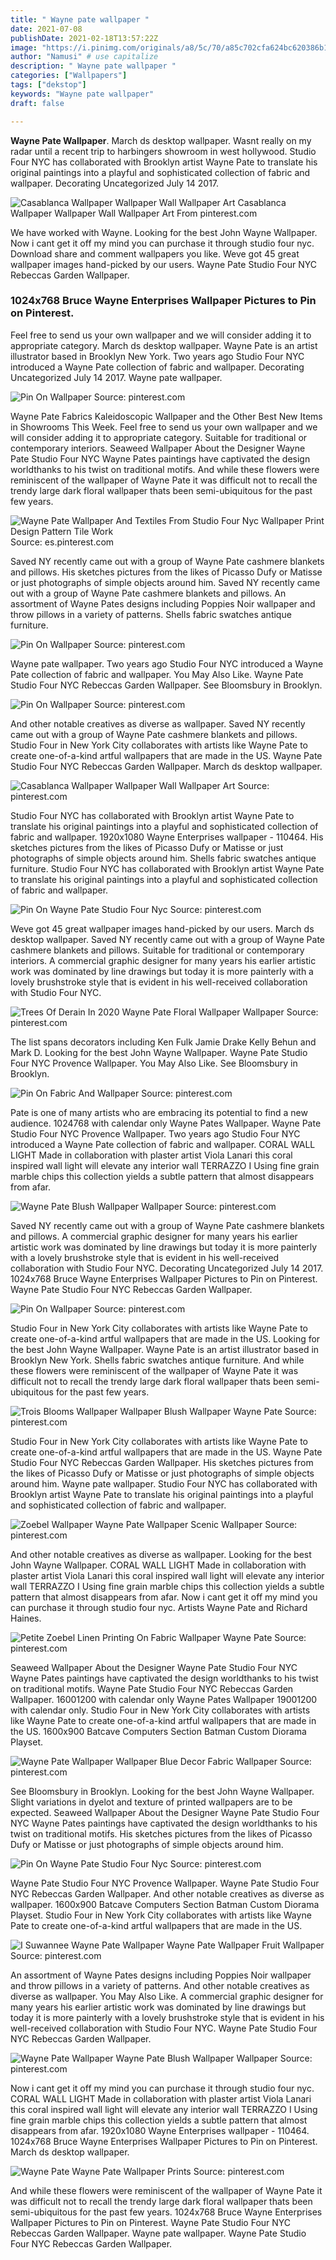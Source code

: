 ```yaml
---
title: " Wayne pate wallpaper "
date: 2021-07-08
publishDate: 2021-02-18T13:57:22Z
image: "https://i.pinimg.com/originals/a8/5c/70/a85c702cfa624bc620386b1889b07461.jpg"
author: "Namusi" # use capitalize
description: " Wayne pate wallpaper "
categories: ["Wallpapers"]
tags: ["dekstop"]
keywords: "Wayne pate wallpaper"
draft: false

---
```



**Wayne Pate Wallpaper**. March ds desktop wallpaper. Wasnt really on my radar until a recent trip to harbingers showroom in west hollywood. Studio Four NYC has collaborated with Brooklyn artist Wayne Pate to translate his original paintings into a playful and sophisticated collection of fabric and wallpaper. Decorating Uncategorized July 14 2017.

![Casablanca Wallpaper Wallpaper Wall Wallpaper Art](https://i.pinimg.com/originals/cd/f9/b5/cdf9b5c604f51c4081a65dab0292350c.jpg "Casablanca Wallpaper Wallpaper Wall Wallpaper Art")
Casablanca Wallpaper Wallpaper Wall Wallpaper Art From pinterest.com


We have worked with Wayne. Looking for the best John Wayne Wallpaper. Now i cant get it off my mind you can purchase it through studio four nyc. Download share and comment wallpapers you like. Weve got 45 great wallpaper images hand-picked by our users. Wayne Pate Studio Four NYC Rebeccas Garden Wallpaper.

### 1024x768 Bruce Wayne Enterprises Wallpaper Pictures to Pin on Pinterest.

Feel free to send us your own wallpaper and we will consider adding it to appropriate category. March ds desktop wallpaper. Wayne Pate is an artist illustrator based in Brooklyn New York. Two years ago Studio Four NYC introduced a Wayne Pate collection of fabric and wallpaper. Decorating Uncategorized July 14 2017. Wayne pate wallpaper.


![Pin On Wallpaper](https://i.pinimg.com/originals/a3/62/39/a362392ab2a07a22d10ea80744d94b68.jpg "Pin On Wallpaper")
Source: pinterest.com

Wayne Pate Fabrics Kaleidoscopic Wallpaper and the Other Best New Items in Showrooms This Week. Feel free to send us your own wallpaper and we will consider adding it to appropriate category. Suitable for traditional or contemporary interiors. Seaweed Wallpaper About the Designer Wayne Pate Studio Four NYC Wayne Pates paintings have captivated the design worldthanks to his twist on traditional motifs. And while these flowers were reminiscent of the wallpaper of Wayne Pate it was difficult not to recall the trendy large dark floral wallpaper thats been semi-ubiquitous for the past few years.

![Wayne Pate Wallpaper And Textiles From Studio Four Nyc Wallpaper Print Design Pattern Tile Work](https://i.pinimg.com/originals/d1/ba/b4/d1bab4285c1c8f00c7f19c7aefdd1736.jpg "Wayne Pate Wallpaper And Textiles From Studio Four Nyc Wallpaper Print Design Pattern Tile Work")
Source: es.pinterest.com

Saved NY recently came out with a group of Wayne Pate cashmere blankets and pillows. His sketches pictures from the likes of Picasso Dufy or Matisse or just photographs of simple objects around him. Saved NY recently came out with a group of Wayne Pate cashmere blankets and pillows. An assortment of Wayne Pates designs including Poppies Noir wallpaper and throw pillows in a variety of patterns. Shells fabric swatches antique furniture.

![Pin On Wallpaper](https://i.pinimg.com/originals/c6/48/60/c64860ad64eafcad037135e4ada9ddd0.jpg "Pin On Wallpaper")
Source: pinterest.com

Wayne pate wallpaper. Two years ago Studio Four NYC introduced a Wayne Pate collection of fabric and wallpaper. You May Also Like. Wayne Pate Studio Four NYC Rebeccas Garden Wallpaper. See Bloomsbury in Brooklyn.

![Pin On Wallpaper](https://i.pinimg.com/736x/d2/d8/6b/d2d86ba5e85a0ffc0201e45f0a926a42.jpg "Pin On Wallpaper")
Source: pinterest.com

And other notable creatives as diverse as wallpaper. Saved NY recently came out with a group of Wayne Pate cashmere blankets and pillows. Studio Four in New York City collaborates with artists like Wayne Pate to create one-of-a-kind artful wallpapers that are made in the US. Wayne Pate Studio Four NYC Rebeccas Garden Wallpaper. March ds desktop wallpaper.

![Casablanca Wallpaper Wallpaper Wall Wallpaper Art](https://i.pinimg.com/originals/cd/f9/b5/cdf9b5c604f51c4081a65dab0292350c.jpg "Casablanca Wallpaper Wallpaper Wall Wallpaper Art")
Source: pinterest.com

Studio Four NYC has collaborated with Brooklyn artist Wayne Pate to translate his original paintings into a playful and sophisticated collection of fabric and wallpaper. 1920x1080 Wayne Enterprises wallpaper - 110464. His sketches pictures from the likes of Picasso Dufy or Matisse or just photographs of simple objects around him. Shells fabric swatches antique furniture. Studio Four NYC has collaborated with Brooklyn artist Wayne Pate to translate his original paintings into a playful and sophisticated collection of fabric and wallpaper.

![Pin On Wayne Pate Studio Four Nyc](https://i.pinimg.com/originals/98/c6/19/98c619c564afa585e5ebc24b7ea12a01.jpg "Pin On Wayne Pate Studio Four Nyc")
Source: pinterest.com

Weve got 45 great wallpaper images hand-picked by our users. March ds desktop wallpaper. Saved NY recently came out with a group of Wayne Pate cashmere blankets and pillows. Suitable for traditional or contemporary interiors. A commercial graphic designer for many years his earlier artistic work was dominated by line drawings but today it is more painterly with a lovely brushstroke style that is evident in his well-received collaboration with Studio Four NYC.

![Trees Of Derain In 2020 Wayne Pate Floral Wallpaper Wallpaper](https://i.pinimg.com/originals/a7/24/ee/a724ee2e3a08ca32eddeeec04e6294e4.png "Trees Of Derain In 2020 Wayne Pate Floral Wallpaper Wallpaper")
Source: pinterest.com

The list spans decorators including Ken Fulk Jamie Drake Kelly Behun and Mark D. Looking for the best John Wayne Wallpaper. Wayne Pate Studio Four NYC Provence Wallpaper. You May Also Like. See Bloomsbury in Brooklyn.

![Pin On Fabric And Wallpaper](https://i.pinimg.com/originals/9b/d7/7c/9bd77cf30e8dfb740c413e628c8430a2.jpg "Pin On Fabric And Wallpaper")
Source: pinterest.com

Pate is one of many artists who are embracing its potential to find a new audience. 1024768 with calendar only Wayne Pates Wallpaper. Wayne Pate Studio Four NYC Provence Wallpaper. Two years ago Studio Four NYC introduced a Wayne Pate collection of fabric and wallpaper. CORAL WALL LIGHT Made in collaboration with plaster artist Viola Lanari this coral inspired wall light will elevate any interior wall TERRAZZO I Using fine grain marble chips this collection yields a subtle pattern that almost disappears from afar.

![Wayne Pate Blush Wallpaper Wallpaper](https://i.pinimg.com/originals/69/63/3c/69633c1ffa8159d9bc9a3b0ae00a2a6c.jpg "Wayne Pate Blush Wallpaper Wallpaper")
Source: pinterest.com

Saved NY recently came out with a group of Wayne Pate cashmere blankets and pillows. A commercial graphic designer for many years his earlier artistic work was dominated by line drawings but today it is more painterly with a lovely brushstroke style that is evident in his well-received collaboration with Studio Four NYC. Decorating Uncategorized July 14 2017. 1024x768 Bruce Wayne Enterprises Wallpaper Pictures to Pin on Pinterest. Wayne Pate Studio Four NYC Rebeccas Garden Wallpaper.

![Pin On Wallpaper](https://i.pinimg.com/originals/fc/bc/f1/fcbcf1e43942347d71dcab5ea69ab316.jpg "Pin On Wallpaper")
Source: pinterest.com

Studio Four in New York City collaborates with artists like Wayne Pate to create one-of-a-kind artful wallpapers that are made in the US. Looking for the best John Wayne Wallpaper. Wayne Pate is an artist illustrator based in Brooklyn New York. Shells fabric swatches antique furniture. And while these flowers were reminiscent of the wallpaper of Wayne Pate it was difficult not to recall the trendy large dark floral wallpaper thats been semi-ubiquitous for the past few years.

![Trois Blooms Wallpaper Wallpaper Blush Wallpaper Wayne Pate](https://i.pinimg.com/originals/13/0e/62/130e62d23bf083a91d28f433e1c0b19d.jpg "Trois Blooms Wallpaper Wallpaper Blush Wallpaper Wayne Pate")
Source: pinterest.com

Studio Four in New York City collaborates with artists like Wayne Pate to create one-of-a-kind artful wallpapers that are made in the US. Wayne Pate Studio Four NYC Rebeccas Garden Wallpaper. His sketches pictures from the likes of Picasso Dufy or Matisse or just photographs of simple objects around him. Wayne pate wallpaper. Studio Four NYC has collaborated with Brooklyn artist Wayne Pate to translate his original paintings into a playful and sophisticated collection of fabric and wallpaper.

![Zoebel Wallpaper Wayne Pate Wallpaper Scenic Wallpaper](https://i.pinimg.com/originals/69/50/d2/6950d2deb3120bc1a8600c7916139c58.jpg "Zoebel Wallpaper Wayne Pate Wallpaper Scenic Wallpaper")
Source: pinterest.com

And other notable creatives as diverse as wallpaper. Looking for the best John Wayne Wallpaper. CORAL WALL LIGHT Made in collaboration with plaster artist Viola Lanari this coral inspired wall light will elevate any interior wall TERRAZZO I Using fine grain marble chips this collection yields a subtle pattern that almost disappears from afar. Now i cant get it off my mind you can purchase it through studio four nyc. Artists Wayne Pate and Richard Haines.

![Petite Zoebel Linen Printing On Fabric Wallpaper Wayne Pate](https://i.pinimg.com/originals/d1/7c/67/d17c677334751c1af669c6896111829c.jpg "Petite Zoebel Linen Printing On Fabric Wallpaper Wayne Pate")
Source: pinterest.com

Seaweed Wallpaper About the Designer Wayne Pate Studio Four NYC Wayne Pates paintings have captivated the design worldthanks to his twist on traditional motifs. Wayne Pate Studio Four NYC Rebeccas Garden Wallpaper. 16001200 with calendar only Wayne Pates Wallpaper 19001200 with calendar only. Studio Four in New York City collaborates with artists like Wayne Pate to create one-of-a-kind artful wallpapers that are made in the US. 1600x900 Batcave Computers Section Batman Custom Diorama Playset.

![Wayne Pate Wallpaper Wallpaper Blue Decor Fabric Wallpaper](https://i.pinimg.com/564x/03/43/52/034352aec4b280e2d3a8c2fd847687d7.jpg "Wayne Pate Wallpaper Wallpaper Blue Decor Fabric Wallpaper")
Source: pinterest.com

See Bloomsbury in Brooklyn. Looking for the best John Wayne Wallpaper. Slight variations in dyelot and texture of printed wallpapers are to be expected. Seaweed Wallpaper About the Designer Wayne Pate Studio Four NYC Wayne Pates paintings have captivated the design worldthanks to his twist on traditional motifs. His sketches pictures from the likes of Picasso Dufy or Matisse or just photographs of simple objects around him.

![Pin On Wayne Pate Studio Four Nyc](https://i.pinimg.com/originals/61/63/c3/6163c33a5657f9f1d5d91816828710a9.jpg "Pin On Wayne Pate Studio Four Nyc")
Source: pinterest.com

Wayne Pate Studio Four NYC Provence Wallpaper. Wayne Pate Studio Four NYC Rebeccas Garden Wallpaper. And other notable creatives as diverse as wallpaper. 1600x900 Batcave Computers Section Batman Custom Diorama Playset. Studio Four in New York City collaborates with artists like Wayne Pate to create one-of-a-kind artful wallpapers that are made in the US.

![I Suwannee Wayne Pate Wallpaper Wayne Pate Wallpaper Fruit Wallpaper](https://i.pinimg.com/originals/91/f6/00/91f60098720813dad884b67d6b6ec451.jpg "I Suwannee Wayne Pate Wallpaper Wayne Pate Wallpaper Fruit Wallpaper")
Source: pinterest.com

An assortment of Wayne Pates designs including Poppies Noir wallpaper and throw pillows in a variety of patterns. And other notable creatives as diverse as wallpaper. You May Also Like. A commercial graphic designer for many years his earlier artistic work was dominated by line drawings but today it is more painterly with a lovely brushstroke style that is evident in his well-received collaboration with Studio Four NYC. Wayne Pate Studio Four NYC Rebeccas Garden Wallpaper.

![Wayne Pate Wallpaper Wayne Pate Blush Wallpaper Wallpaper](https://i.pinimg.com/originals/bb/69/8c/bb698c99e57ef7eed4810cce1b38aae9.jpg "Wayne Pate Wallpaper Wayne Pate Blush Wallpaper Wallpaper")
Source: pinterest.com

Now i cant get it off my mind you can purchase it through studio four nyc. CORAL WALL LIGHT Made in collaboration with plaster artist Viola Lanari this coral inspired wall light will elevate any interior wall TERRAZZO I Using fine grain marble chips this collection yields a subtle pattern that almost disappears from afar. 1920x1080 Wayne Enterprises wallpaper - 110464. 1024x768 Bruce Wayne Enterprises Wallpaper Pictures to Pin on Pinterest. March ds desktop wallpaper.

![Wayne Pate Wayne Pate Wallpaper Prints](https://i.pinimg.com/originals/a8/5c/70/a85c702cfa624bc620386b1889b07461.jpg "Wayne Pate Wayne Pate Wallpaper Prints")
Source: pinterest.com

And while these flowers were reminiscent of the wallpaper of Wayne Pate it was difficult not to recall the trendy large dark floral wallpaper thats been semi-ubiquitous for the past few years. 1024x768 Bruce Wayne Enterprises Wallpaper Pictures to Pin on Pinterest. Wayne Pate Studio Four NYC Rebeccas Garden Wallpaper. Wayne pate wallpaper. Wayne Pate Studio Four NYC Rebeccas Garden Wallpaper.

